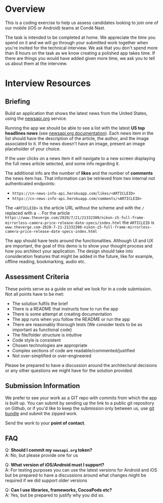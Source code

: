 # Overview

This is a coding exercise to help us assess candidates looking to join one of our mobile (iOS or Android) teams at Condé Nast. 

The task is intended to be completed at home. We appreciate the time you spend on it and we will go through your submitted work together when you're invited for the technical interview. We ask that you don't spend more than 8 hours on the task as we know creating a polished app takes time. If there are things you would have added given more time, we ask you to tell us about them at the interview.

# Interview Resources

## Briefing

Build an application that shows the latest news from the United States, using the [newsapi.org](https://newsapi.org) service.

Running the app we should be able to see a list with the latest **US top headlines news** (see [newsapi.org documentation](https://newsapi.org/docs/)).
Each news item in the list should have the description of the article, the author, and the image associated to it. 
If the news doesn't have an image, present an image placeholder of your choice.

If the user clicks on a news item it will navigate to a new screen displaying the full news article selected, and some info regarding it.

The additional info are the number of **likes** and the number of **comments** the news item has.
That information can be retrieved from two internal not authenticated endpoints: 

 * `https://cn-news-info-api.herokuapp.com/likes/<ARTICLEID>` 
 * `https://cn-news-info-api.herokuapp.com/comments/<ARTICLEID>`

 The  `<ARTICLEID>`  is the article URL without the scheme and with the `/` replaced with a `-`.
For the article `https://www.theverge.com/2020/7/21/21332300/nikon-z5-full-frame-mirrorless-camera-price-release-date-specs/index.html` the `ARTICLEID` is `www.theverge.com-2020-7-21-21332300-nikon-z5-full-frame-mirrorless-camera-price-release-date-specs-index.html`

The app should have tests around the functionalities.
Although UI and UX are important, the goal of this demo is to show your thought process and how you architect your application. The design should take into consideration features that might be added in the future, like for example, offline reading, bookmarking, audio etc.

## Assessment Criteria

These points serve as a guide on what we look for in a code submission. Not all points have to be met:
 - The solution fulfils the brief
 - There is a README that instructs how to run the app
 - There is some attempt at creating documentation
 - The app runs when you follow the README or run the app
 - There are reasonably thorough tests (We consider tests to be as important as functional code)
 - The file/folder structure is intuitive
 - Code style is consistent
 - Chosen technologies are appropriate
 - Complex sections of code are readable/commented/justified
 - Not over-simplified or over-engineered

Please be prepared to have a discussion around the architectural decisions or any other questions we might have for the solution provided.

## Submission Information

We prefer to see your work as a GIT repo with commits from which the app is built up.
You can submit by sending up the link to a public git repository on Github, or if you'd 
like to keep the submission only between us, use [git bundle](https://git-scm.com/docs/git-bundle) and submit the zipped work.

Send the work to your **point of contact**.

## FAQ

Q: **Should I commit my `newsapi.org` token?**  
A: No, but please provide one for us

Q: **What version of iOS/Android must I support?**  
A: For testing purposes you can use the latest versions for Android and iOS but be prepared to have a discussions around what changes might be required if we did support older versions

Q: **Can I use libraries, frameworks, CocoaPods etc?**  
A: Yes, but be prepared to justify why you did so.
